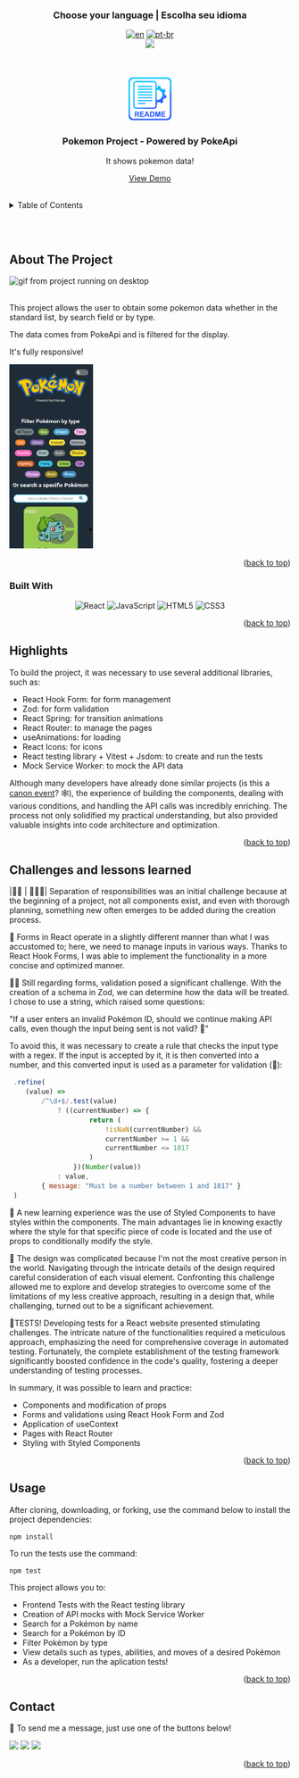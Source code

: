 ### <div align="center">Choose your language | Escolha seu idioma </div>

<div align="center">

[![en](https://img.shields.io/badge/lang-en-red.svg)](https://github.com/edilan-ribeiro/pokemon-project/blob/main/README.en.md)
[![pt-br](https://img.shields.io/badge/lang-pt--br-green.svg)](https://github.com/edilan-ribeiro/pokemon-project/blob/main/README.md) <br>
<img src="https://user-images.githubusercontent.com/73097560/115834477-dbab4500-a447-11eb-908a-139a6edaec5c.gif">

</div>
<br>
<a name="readme-top"></a>


<br />
<div align="center">
 <a href="https://github.com/edilan-ribeiro/pokemon-project">
    <img src="./public/images/readme/logo.png" alt="Logo" width="80" height="80">
  </a>

<h3 align="center">Pokemon Project - Powered by PokeApi</h3>

  <p align="center">
    It shows pokemon data!
  </p>
  
  <a href="https://pokemon-project-rho.vercel.app/">View Demo</a>
</div>

<br>

<details>
  <summary>Table of Contents</summary>
  <ol>
    <li>
      <a href="#about-the-project">About The Project</a>
      <ul>
        <li><a href="#built-with">Built With</a></li>
        <li><a href="#highlights">highlights</a></li>
        <li><a href="#challenges-and-lessons-learned">Challenges and lessons learned</a></li>
      </ul>
    </li>
    <li><a href="#usage">Usage</a></li>
    <li><a href="#contact">Contact</a></li>
  </ol>
</details>

<br><br>

## About The Project

 <img src="./public/images/readme/desktop.gif" alt="gif from project running on desktop" width="300" height="250">

<br>This project allows the user to obtain some pokemon data whether in the standard list, by search field or by type.

The data comes from PokeApi and is filtered for the display.

It's fully responsive!

<img src="./public/images/readme/mobile.gif" alt="gif from project running on mobile" width="150" height="330">


<p align="right">(<a href="#readme-top">back to top</a>)</p>



### Built With

<div align="center">

![React](https://img.shields.io/badge/react-%2320232a.svg?style=for-the-badge&logo=react&logoColor=%2361DAFB)
![JavaScript](https://img.shields.io/badge/javascript-%2320232a.svg?style=for-the-badge&logo=javascript)
![HTML5](https://img.shields.io/badge/HTML5%20-%23E34F26.svg?style=for-the-badge&logo=html5&logoColor=white)
![CSS3](https://img.shields.io/badge/CSS%20-%231572B6.svg?style=for-the-badge&logo=css3&logoColor=white)

</div>


<p align="right">(<a href="#readme-top">back to top</a>)</p>


## Highlights

To build the project, it was necessary to use several additional libraries, such as:

- React Hook Form: for form management
- Zod: for form validation
- React Spring: for transition animations
- React Router: to manage the pages
- useAnimations: for loading
- React Icons: for icons
- React testing library + Vitest + Jsdom: to create and run the tests
- Mock Service Worker: to mock the API data

Although many developers have already done similar projects (is this a <a href="https://media.tenor.com/GESYbde0oaYAAAAd/canon-event-lochan-bwefi.gif"  target="_blank">canon event</a>? 🕸), the experience of building the components, dealing with various conditions, and handling the API calls was incredibly enriching. The process not only solidified my practical understanding, but also provided valuable insights into code architecture and optimization.

<p align="right">(<a href="#readme-top">back to top</a>)</p>

## Challenges and lessons learned

|💂🏼 | 👮🏼‍♀️| Separation of responsibilities was an initial challenge because at the beginning of a project, not all components exist, and even with thorough planning, something new often emerges to be added during the creation process.

📜 Forms in React operate in a slightly different manner than what I was accustomed to; here, we need to manage inputs in various ways. Thanks to React Hook Forms, I was able to implement the functionality in a more concise and optimized manner.

🕵️‍♂️ Still regarding forms, validation posed a significant challenge. With the creation of a schema in Zod, we can determine how the data will be treated. I chose to use a string, which raised some questions:

"If a user enters an invalid Pokémon ID, should we continue making API calls, even though the input being sent is not valid? 🤔"

To avoid this, it was necessary to create a rule that checks the input type with a regex. If the input is accepted by it, it is then converted into a number, and this converted input is used as a parameter for validation (🤯):
```javascript
 .refine(
	(value) =>
		/^\d+$/.test(value)
			? ((currentNumber) => {
					return (
						!isNaN(currentNumber) &&
						currentNumber >= 1 &&
						currentNumber <= 1017
					)
				})(Number(value))
			: value,
		{ message: "Must be a number between 1 and 1017" }
 )
```


💅 A new learning experience was the use of Styled Components to have styles within the components. The main advantages lie in knowing exactly where the style for that specific piece of code is located and the use of props to conditionally modify the style.

🎨 The design was complicated because I'm not the most creative person in the world. Navigating through the intricate details of the design required careful consideration of each visual element. Confronting this challenge allowed me to explore and develop strategies to overcome some of the limitations of my less creative approach, resulting in a design that, while challenging, turned out to be a significant achievement.

📑TESTS! Developing tests for a React website presented stimulating challenges. The intricate nature of the functionalities required a meticulous approach, emphasizing the need for comprehensive coverage in automated testing. Fortunately, the complete establishment of the testing framework significantly boosted confidence in the code's quality, fostering a deeper understanding of testing processes.

In summary, it was possible to learn and practice:
- Components and modification of props
- Forms and validations using React Hook Form and Zod
- Application of useContext
- Pages with React Router
- Styling with Styled Components

<p align="right">(<a href="#readme-top">back to top</a>)</p>

## Usage

After cloning, downloading, or forking, use the command below to install the project dependencies:
```shell
npm install
```
To run the tests use the command:
```shell
npm test
```

This project allows you to:
- Frontend Tests with the React testing library
- Creation of API mocks with Mock Service Worker 
- Search for a Pokémon by name
- Search for a Pokémon by ID
- Filter Pokémon by type
- View details such as types, abilities, and moves of a desired Pokémon
- As a developer, run the aplication tests!

<p align="right">(<a href="#readme-top">back to top</a>)</p>

## Contact

💌 To send me a message, just use one of the buttons below!<br>

  <a href = "mailto:edilanbusiness@gmail.com" target="_blank"><img src="https://img.shields.io/badge/-gmail-333333?style=flat&logo=gmail&logoColor=EA4335" height="25"></a>
  <a href="https://www.linkedin.com/in/edilan-ribeiro-santos" target="_blank"><img src="https://img.shields.io/badge/-linkedin-333333?style=flat&logo=linkedin&logoColor=0A66C2" height="25"></a> 
  <a href="https://whatsa.me/5561983769634/?t=Hello,%20I%20came%20from%20your%20GitHub!" target="_blank">
  <img src="https://img.shields.io/badge/-whatsapp-333333?style=flat&logo=whatsapp&logoColor=25D366" height="25"></a>



<p align="right">(<a href="#readme-top">back to top</a>)</p>
